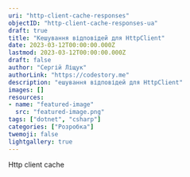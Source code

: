 ```yaml
---
uri: "http-client-cache-responses"
objectID: "http-client-cache-responses-ua"
draft: true
title: "Кешування відповідей для HttpClient"
date: 2023-03-12T00:00:00.000Z
lastmod: 2023-03-12T00:00:00.000Z
draft: false
author: "Сергій Ліщук"
authorLink: "https://codestory.me"
description: "ешування відповідей для HttpClient"
images: []
resources:
- name: "featured-image"
  src: "featured-image.png"
tags: ["dotnet", "csharp"]
categories: ["Розробка"]
twemoji: false
lightgallery: true
---
```


Http client cache

